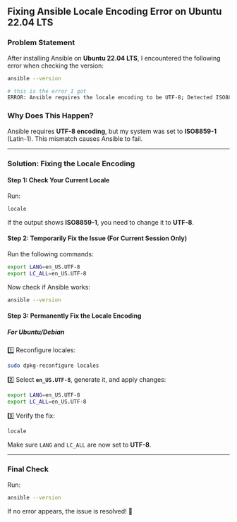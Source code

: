 ## **Fixing Ansible Locale Encoding Error on Ubuntu 22.04 LTS**

### **Problem Statement**

After installing Ansible on **Ubuntu 22.04 LTS**, I encountered the following error when checking the version:

```bash
ansible --version

# this is the error I got
ERROR: Ansible requires the locale encoding to be UTF-8; Detected ISO8859-1.
```

### **Why Does This Happen?**

Ansible requires **UTF-8 encoding**, but my system was set to **ISO8859-1** (Latin-1). This mismatch causes Ansible to fail.

---

### **Solution: Fixing the Locale Encoding**

#### **Step 1: Check Your Current Locale**

Run:

```bash
locale
```

If the output shows **ISO8859-1**, you need to change it to **UTF-8**.

#### **Step 2: Temporarily Fix the Issue (For Current Session Only)**

Run the following commands:

```bash
export LANG=en_US.UTF-8
export LC_ALL=en_US.UTF-8
```

Now check if Ansible works:

```bash
ansible --version
```

#### **Step 3: Permanently Fix the Locale Encoding**

##### **For Ubuntu/Debian**

1️⃣ Reconfigure locales:

```bash
sudo dpkg-reconfigure locales
```

2️⃣ Select **`en_US.UTF-8`**, generate it, and apply changes:

```bash
export LANG=en_US.UTF-8
export LC_ALL=en_US.UTF-8
```

3️⃣ Verify the fix:

```bash
locale
```

Make sure `LANG` and `LC_ALL` are now set to **UTF-8**.

---

### **Final Check**

Run:

```bash
ansible --version
```

If no error appears, the issue is resolved! 🚀
